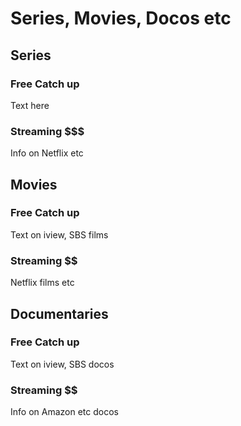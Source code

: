 # Series, Movies, Docos etc
## Series
### Free Catch up
Text here
### Streaming $$$
Info on Netflix etc
## Movies
### Free Catch up 
Text on iview, SBS films
### Streaming $$
Netflix films etc
## Documentaries
### Free Catch up 
Text on iview, SBS docos
### Streaming $$
Info on Amazon etc docos
